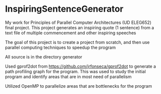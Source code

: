 # InspiringSentenceGenerator
My work for Principles of Parallel Computer Architectures (UD ELEG652) final project. This project generates an inspiring quote (1 sentence) from a text file of multiple commencement and other inspiring speeches

The goal of this project is to create a project from scratch, and then use parallel computing techniques to speedup the program

All source is in the directory generator

Used gprof2dot from https://github.com/jrfonseca/gprof2dot to generate a path profiling graph for the program. This was used to study the initial program and identify areas that are in most need of parallelism

Utilized OpenMP to parallelize areas that are bottlenecks for the program
